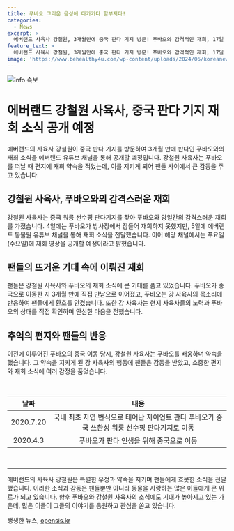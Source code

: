 ```yaml
---
title: 푸바오 그리운 음성에 다가가다 할부지다!
categories:
  - News
excerpt: >
  에버랜드 사육사 강철원, 3개월만에 중국 판다 기지 방문! 푸바오와 감격적인 재회, 17일 유튜브 영상 공개 예정. 강 사육사가 푸바오는 잘 적응하고 있어라며 감회를 전하면서 기대감 증폭. 지난 4월 푸바오 이동 시 조기 귀국한 강 사육사, 약속 이행으로 충실한 모습. 판다 팬들의 눈길을 끄는 이번 재회에 기대가 쏠리고 있다.
feature_text: >
  에버랜드 사육사 강철원, 3개월만에 중국 판다 기지 방문! 푸바오와 감격적인 재회, 17일 유튜브 영상 공개 예정. 강 사육사가 푸바오는 잘 적응하고 있어라며 감회를 전하면서 기대감 증폭. 지난 4월 푸바오 이동 시 조기 귀국한 강 사육사, 약속 이행으로 충실한 모습. 판다 팬들의 눈길을 끄는 이번 재회에 기대가 쏠리고 있다.
image: 'https://www.behealthy4u.com/wp-content/uploads/2024/06/koreanews.jpg'
---
```


<p><img src="https://www.behealthy4u.com/wp-content/uploads/2024/06/koreanews.jpg" alt="info 속보" /></p>

<h1>에버랜드 강철원 사육사, 중국 판다 기지 재회 소식 공개 예정</h1>

<p data-ke-size="size16">에버랜드의 사육사 강철원이 중국 판다 기지를 방문하여 3개월 만에 판다인 푸바오와의 재회 소식을 에버랜드 유튜브 채널을 통해 공개할 예정입니다. 강철원 사육사는 푸바오를 떠날 때 편지에 재회 약속을 적었는데, 이를 지키게 되어 팬들 사이에서 큰 감동을 주고 있습니다.</p>

<h2 data-ke-size="size26">강철원 사육사, 푸바오와의 감격스러운 재회</h2>

<p data-ke-size="size16">강철원 사육사는 중국 워룽 선수핑 판다기지를 찾아 푸바오와 양일간의 감격스러운 재회를 가졌습니다. 4일에는 푸바오가 방사장에서 잠들어 재회하지 못했지만, 5일에 에버랜드 동물원 유튜브 채널을 통해 재회 소식을 전달했습니다. 이어 해당 채널에서는 푸요일(수요일)에 재회 영상을 공개할 예정이라고 밝혔습니다.</p>

<h2 data-ke-size="size26">팬들의 뜨거운 기대 속에 이뤄진 재회</h2>

<p data-ke-size="size16">팬들은 강철원 사육사와 푸바오의 재회 소식에 큰 기대를 품고 있었습니다. 푸바오가 중국으로 이동한 지 3개월 만에 직접 만남으로 이어졌고, 푸바오는 강 사육사의 목소리에 반응하여 팬들에게 환호를 안겼습니다. 또한 강 사육사는 현지 사육사들의 노력과 푸바오의 상태를 직접 확인하며 안심한 마음을 전했습니다.</p>

<h2 data-ke-size="size26">추억의 편지와 팬들의 반응</h2>

<p data-ke-size="size16">이전에 이루어진 푸바오의 중국 이동 당시, 강철원 사육사는 푸바오를 배웅하며 약속을 했습니다. 그 약속을 지키게 된 강 사육사의 행동에 팬들은 감동을 받았고, 소중한 편지와 재회 소식에 여러 감정을 품었습니다.</p>

<p data-ke-size="size16">&nbsp;</p>

<table>
    <thead>
        <tr>
            <th style="text-align: center;">날짜</th>
            <th style="text-align: center;">내용</th>
        </tr>
    </thead>
    <tbody>
        <tr>
            <td style="text-align: center;">2020.7.20</td>
            <td style="text-align: center;">국내 최초 자연 번식으로 태어난 자이언트 판다 푸바오가 중국 쓰촨성 워룽 선수핑 판다기지로 이동</td>
        </tr>
        <tr>
            <td style="text-align: center;">2020.4.3</td>
            <td style="text-align: center;">푸바오가 판다 인생을 위해 중국으로 이동</td>
        </tr>
    </tbody>
</table>

<p data-ke-size="size16">&nbsp;</p>

<hr>

<p data-ke-size="size16">에버랜드의 사육사 강철원은 특별한 우정과 약속을 지키며 팬들에게 흐뭇한 소식을 전달했습니다. 이러한 소식과 감동은 팬들뿐만 아니라 동물을 사랑하는 많은 이들에게 큰 위로가 되고 있습니다. 향후 푸바오와 강철원 사육사의 소식에도 기대가 높아지고 있는 가운데, 많은 이들이 그들의 이야기를 응원하고 관심을 쏟고 있습니다.</p>
생생한 뉴스, <a href="https://opensis.kr" rel="dofollow">opensis.kr</a>


